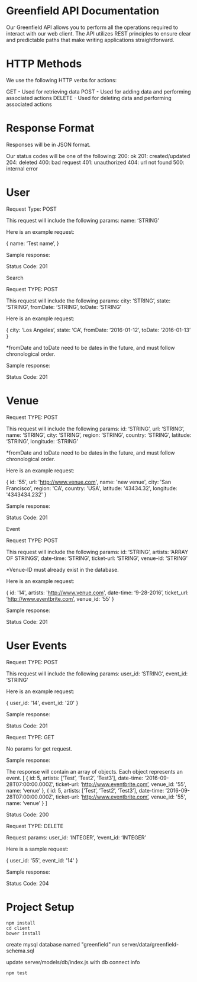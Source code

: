 # Greenfield API Documentation

Our Greenfield API allows you to perform all the operations required to interact with our web client. The API utilizes REST principles to ensure clear and predictable paths that make writing applications straightforward. 

# HTTP Methods

We use the following HTTP verbs for actions: 

GET - Used for retrieving data
POST - Used for adding data and performing associated actions
DELETE - Used for deleting data and performing associated actions

# Response Format


Responses will be in JSON format. 

Our status codes will be one of the following: 
  200: ok
  201: created/updated
  204: deleted
  400: bad request
  401: unauthorized
  404: url not found
  500: internal error


# User

Request Type: POST

This request will include the following params: 
  name: ‘STRING’

Here is an example request: 

{
name: ‘Test name’, 
}

Sample response: 

Status Code: 201

Search

Request TYPE: POST

This request will include the following params: 
  city: ‘STRING’, 
  state: ‘STRING’, 
  fromDate: ‘STRING’, 
  toDate: ‘STRING’

Here is an example request: 

{
city: ‘Los Angeles’, 
state: ‘CA’, 
fromDate: ‘2016-01-12’, 
toDate: ‘2016-01-13’
}


*fromDate and toDate need to be dates in the future, and must follow chronological order. 

Sample response: 

Status Code: 201

# Venue

Request TYPE: POST

This request will include the following params: 
  id: ‘STRING’, 
  url: ‘STRING’, 
  name: ‘STRING’, 
  city: ‘STRING’, 
  region: ‘STRING’, 
  country: ‘STRING’, 
  latitude: ‘STRING’, 
  longitude: ‘STRING’

*fromDate and toDate need to be dates in the future, and must follow chronological order. 

Here is an example request: 

{
id: '55',
url: 'http://www.venue.com',
name: 'new venue',
city: 'San Francisco',
region: 'CA',
country: 'USA',
latitude: '43434.32',
longitude: '4343434.232'
}

Sample response: 

Status Code: 201

Event

Request TYPE: POST

This request will include the following params: 
  id: ‘STRING’, 
  artists: ‘ARRAY OF STRINGS’, 
  date-time: ‘STRING’, 
  ticket-url: ‘STRING’, 
  venue-id: ‘STRING’

*Venue-ID must already exist in the database. 

Here is an example request: 

{
id: '14',
artists: 'http://www.venue.com',
date-time: ‘9-28-2016’, 
ticket_url: ‘http://www.eventbrite.com’, 
venue_id: ‘55’
}

Sample response: 

Status Code: 201

# User Events

Request TYPE: POST

This request will include the following params: 
  user_id: ‘STRING’, 
  event_id: ‘STRING’

Here is an example request: 

{
user_id: '14', 
event_id: '20'
}

Sample response: 

Status Code: 201

Request TYPE: GET

No params for get request. 

Sample response: 

The response will contain an array of objects. Each object represents an event. 
[
  {
    id: 5, 
    artists: [‘Test’, ‘Test2’, ‘Test3’], 
    date-time: ‘2016-09-28T07:00:00.000Z’, 
    ticket-url: ‘http://www.eventbrite.com’, 
    venue_id: '55', 
    name: ‘venue’
  }, 
  {
    id: 5, 
    artists: [‘Test’, ‘Test2’, ‘Test3’], 
    date-time: ‘2016-09-28T07:00:00.000Z’, 
    ticket-url: ‘http://www.eventbrite.com’, 
    venue_id: '55', 
    name: ‘venue’
  }
]

Status Code: 200

Request TYPE: DELETE

Request params: 
  user_id: ‘INTEGER’, 
  ‘event_id: ‘INTEGER’

Here is a sample request: 

{
  user_id: '55', 
  event_id: '14'
}

Sample response: 

Status Code: 204

# Project Setup

```
npm install
cd client
bower install
```

create mysql database named "greenfield"
run server/data/greenfield-schema.sql

update server/models/db/index.js with db connect info

`npm test`

